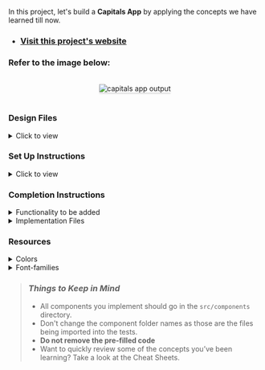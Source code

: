 In this project, let's build a **Capitals App** by applying the concepts we have learned till now.

- ### [Visit this project's website](https://cntsacptlscdp13.ccbp.tech)

### Refer to the image below:

<br/>
<div style="text-align: center;">
    <img src="https://assets.ccbp.in/frontend/content/react-js/capitals-app-output.gif" alt="capitals app output" style="max-width:70%;box-shadow:0 2.8px 2.2px rgba(0, 0, 0, 0.12)">
</div>
<br/>

### Design Files

<details>
<summary>Click to view</summary>

- [Extra Small (Size < 576px) and Small (Size >= 576px)](https://assets.ccbp.in/frontend/content/react-js/capitals-app-sm-output.png)
- [Medium (Size >= 768px), Large (Size >= 992px) and Extra Large (Size >= 1200px)](https://assets.ccbp.in/frontend/content/react-js/capitals-app-lg-output.png)

</details>

### Set Up Instructions

<details>
<summary>Click to view</summary>

- Download dependencies by running `npm install`
- Start up the app using `npm start`
</details>

### Completion Instructions

<details>
<summary>Functionality to be added</summary>
<br/>

The app must have the following functionalities

- Initially, the first capital in the list should be selected, and its respective country should be displayed
- When a capital is selected, then the respective country of the capital should be displayed
- The `Capitals` component is provided with `countryAndCapitalsList`. It consists of a list of country and capital objects with the following properties in each country and capital object

  |        Key         | Data Type |
  | :----------------: | :-------: |
  |         id         |  String   |
  | capitalDisplayText |  String   |
  |      country       |  String   |

</details>

<details>
<summary>Implementation Files</summary>
<br/>

Use these files to complete the implementation:

- `src/components/Capitals/index.js`
- `src/components/Capitals/index.css`
</details>

### Resources

<details>
<summary>Colors</summary>

<br/>

<div style="background-color: #93c5fd; width: 150px; padding: 10px; color: white">Hex: #93c5fd</div>
<div style="background-color: #f8fafc; width: 150px; padding: 10px; color: black">Hex: #f8fafc</div>
<div style="background-color: #cbd2d9; width: 150px; padding: 10px; color: black">Hex: #cbd2d9</div>
<div style="background-color: #323f4b; width: 150px; padding: 10px; color: white">Hex: #323f4b</div>
<div style="background-color: #000000; width: 150px; padding: 10px; color: white">Hex: #000000</div>
<div style="background-color: #1e293b; width: 150px; padding: 10px; color: white">Hex: #1e293b</div>
</details>

<details>
<summary>Font-families</summary>

- Roboto

</details>

> ### _Things to Keep in Mind_
>
> - All components you implement should go in the `src/components` directory.
> - Don't change the component folder names as those are the files being imported into the tests.
> - **Do not remove the pre-filled code**
> - Want to quickly review some of the concepts you’ve been learning? Take a look at the Cheat Sheets.
